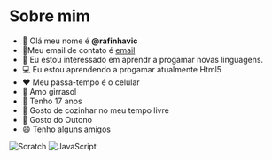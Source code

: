 # Sobre mim
- 👋 Olá meu nome é **@rafinhavic**
- 📧Meu email de contato é [email](rafaela.fidelis@escola.pr.gov.br)
- 👀 Eu estou interessado em aprendr a progamar novas linguagens.
- 💻 Eu estou aprendendo a progamar atualmente Html5
- ❤️ Meu passa-tempo é o celular
- 🌻 Amo girrasol
- 🎂 Tenho 17 anos 
- 🍳 Gosto de cozinhar no meu tempo livre
- 🌳 Gosto do Outono
- 😄 Tenho alguns amigos


![Scratch](https://img.shields.io/badge/Scratch-4D97FF?style=for-the-badge&logo=Scratch&logoColor=white)
![JavaScript](https://img.shields.io/badge/JavaScript-323330?style=for-the-badge&logo=javascript&logoColor=F7DF1E)



